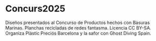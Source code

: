 # Concurs2025
Diseños presentados al Concurso de Productos hechos con Basuras Marinas. Planchas recicladas de redes fantasma. Licencia CC BY-SA. Organiza Plàstic Preciós Barcelona y la safor con Ghost Diving Spain.
